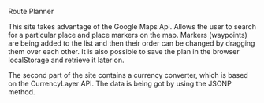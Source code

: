 Route Planner

This site takes advantage of the Google Maps Api. Allows the user to search for a particular
place and place markers on the map. Markers (waypoints) are being added to the list and then
their order can be changed by dragging them over each other. It is also possible to save the
plan in the browser localStorage and retrieve it later on.

The second part of the site contains a currency converter, which is based on the CurrencyLayer API.
The data is being got by using the JSONP method.